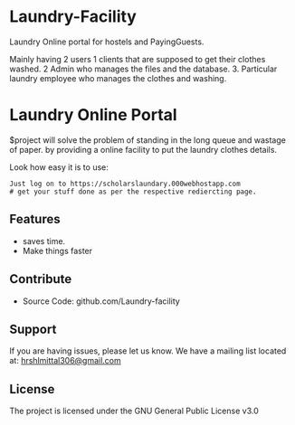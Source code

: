 # Laundry-Facility
Laundry Online portal for hostels and PayingGuests.

Mainly having 2 users 
  1 clients that are supposed to get their clothes washed.
  2 Admin who manages the files and the database.
  3. Particular laundry employee who manages the clothes and washing.

Laundry Online Portal
=====================

$project will solve the problem of standing in the long queue and wastage of paper.
by providing a online facility to put the laundry clothes details.

Look how easy it is to use:

    Just log on to https://scholarslaundary.000webhostapp.com
	# get your stuff done as per the respective rediercting page.

Features
--------

- saves time.
- Make things faster


Contribute
----------

- Source Code: github.com/Laundry-facility

Support
-------

If you are having issues, please let us know.
We have a mailing list located at: hrshlmittal306@gmail.com

License
-------

The project is licensed under the GNU General Public License v3.0
